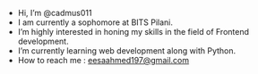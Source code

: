 -  Hi, I’m @cadmus011
-  I am currently a sophomore at BITS Pilani.
-  I’m highly interested in honing my skills in the field of Frontend development.
-  I’m currently learning web development along with Python.
-  How to reach me : eesaahmed197@gmail.com




